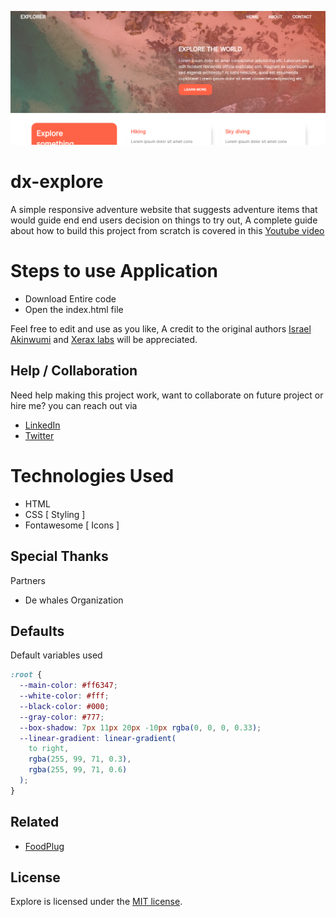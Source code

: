 ![Project Overview](project-preview.png)

# dx-explore

A simple responsive adventure website that suggests adventure items that would guide end end users decision on things to try out, A complete guide about how to build this project from scratch is covered in this [Youtube video](https://www.youtube.com/)

# Steps to use Application

- Download Entire code
- Open the index.html file

Feel free to edit and use as you like, A credit to the original authors [Israel Akinwumi](https://twitter.com/akinwumidi) and [Xerax labs](https://twitter.com/xeraxlabs) will be appreciated.

## Help / Collaboration

Need help making this project work, want to collaborate on future project or hire me? you can reach out via

- [LinkedIn](https://www.linkedin.com/in/akinwumidi)
- [Twitter](https://twitter.com/akinwumidi)

# Technologies Used

- HTML
- CSS [ Styling ]
- Fontawesome [ Icons ]

## Special Thanks

Partners

- De whales Organization

## Defaults

Default variables used

```css
:root {
  --main-color: #ff6347;
  --white-color: #fff;
  --black-color: #000;
  --gray-color: #777;
  --box-shadow: 7px 11px 20px -10px rgba(0, 0, 0, 0.33);
  --linear-gradient: linear-gradient(
    to right,
    rgba(255, 99, 71, 0.3),
    rgba(255, 99, 71, 0.6)
  );
}
```

## Related

- [FoodPlug](https://github.com/Xeraxlabs/DX1.0-Foodplug)

## License

Explore is licensed under the [MIT license](http://opensource.org/licenses/MIT).
